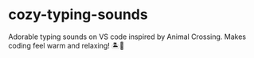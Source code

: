 # cozy-typing-sounds
Adorable typing sounds on VS code inspired by Animal Crossing. Makes coding feel warm and relaxing! 🏝️🎵
